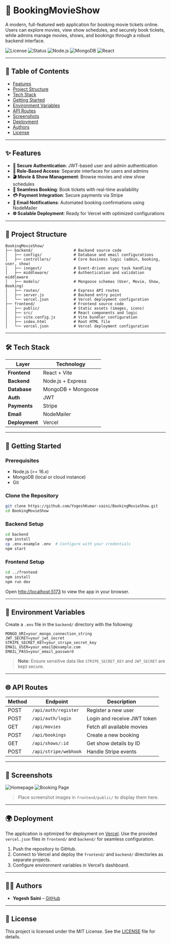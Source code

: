 
# 🎥 BookingMovieShow

A modern, full-featured web application for booking movie tickets online. Users can explore movies, view show schedules, and securely book tickets, while admins manage movies, shows, and bookings through a robust backend interface.

![License](https://img.shields.io/badge/license-MIT-green)
![Status](https://img.shields.io/badge/status-In%20Development-orange)
![Node.js](https://img.shields.io/badge/Backend-Node.js-339933)
![MongoDB](https://img.shields.io/badge/Database-MongoDB-47A248)
![React](https://img.shields.io/badge/Frontend-Vite%20+%20React-61DAFB)

---

## 📑 Table of Contents

- [Features](#-features)
- [Project Structure](#-project-structure)
- [Tech Stack](#-tech-stack)
- [Getting Started](#-getting-started)
- [Environment Variables](#-environment-variables)
- [API Routes](#-api-routes)
- [Screenshots](#-screenshots)
- [Deployment](#-deployment)
- [Authors](#-authors)
- [License](#-license)

---

## ✨ Features

- **🔐 Secure Authentication**: JWT-based user and admin authentication
- **👥 Role-Based Access**: Separate interfaces for users and admins
- **🎬 Movie & Show Management**: Browse movies and view show schedules
- **🧾 Seamless Booking**: Book tickets with real-time availability
- **💳 Payment Integration**: Secure payments via Stripe
- **📧 Email Notifications**: Automated booking confirmations using NodeMailer
- **🌐 Scalable Deployment**: Ready for Vercel with optimized configurations

---

## 📂 Project Structure

```
BookingMovieShow/
├── backend/                  # Backend source code
│   ├── configs/              # Database and email configurations
│   ├── controllers/          # Core business logic (admin, booking, user, show)
│   ├── inngest/              # Event-driven async task handling
│   ├── middleware/           # Authentication and validation middleware
│   ├── models/               # Mongoose schemas (User, Movie, Show, Booking)
│   ├── routes/               # Express API routes
│   ├── server.js             # Backend entry point
│   └── vercel.json           # Vercel deployment configuration
├── frontend/                 # Frontend source code
│   ├── public/               # Static assets (images, icons)
│   ├── src/                  # React components and logic
│   ├── vite.config.js        # Vite bundler configuration
│   ├── index.html            # Root HTML file
│   └── vercel.json           # Vercel deployment configuration
```

---

## 🛠️ Tech Stack

| Layer       | Technology          |
|-------------|---------------------|
| **Frontend** | React + Vite        |
| **Backend**  | Node.js + Express   |
| **Database** | MongoDB + Mongoose  |
| **Auth**     | JWT                 |
| **Payments** | Stripe              |
| **Email**    | NodeMailer          |
| **Deployment** | Vercel            |

---

## 🚀 Getting Started

### Prerequisites
- Node.js (>= 16.x)
- MongoDB (local or cloud instance)
- Git

### Clone the Repository
```bash
git clone https://github.com/YogeshKumar-saini/BookingMovieShow.git
cd BookingMovieShow
```

### Backend Setup
```bash
cd backend
npm install
cp .env.example .env  # Configure with your credentials
npm start
```

### Frontend Setup
```bash
cd ../frontend
npm install
npm run dev
```

Open [http://localhost:5173](http://localhost:5173) to view the app in your browser.

---

## 🔐 Environment Variables

Create a `.env` file in the `backend/` directory with the following:

```env
MONGO_URI=your_mongo_connection_string
JWT_SECRET=your_jwt_secret
STRIPE_SECRET_KEY=your_stripe_secret_key
EMAIL_USER=your_email@example.com
EMAIL_PASS=your_email_password
```

> **Note**: Ensure sensitive data like `STRIPE_SECRET_KEY` and `JWT_SECRET` are kept secure.

---

## 🌐 API Routes

| Method | Endpoint               | Description                  |
|--------|------------------------|------------------------------|
| POST   | `/api/auth/register`   | Register a new user          |
| POST   | `/api/auth/login`      | Login and receive JWT token  |
| GET    | `/api/movies`          | Fetch all available movies   |
| POST   | `/api/bookings`        | Create a new booking         |
| GET    | `/api/shows/:id`       | Get show details by ID       |
| POST   | `/api/stripe/webhook`  | Handle Stripe events         |

---

## 📸 Screenshots

![Homepage](frontend/public/homepage.png)
![Booking Page](frontend/public/booking.png)

> Place screenshot images in `frontend/public/` to display them here.

---

## 🌍 Deployment

The application is optimized for deployment on [Vercel](https://vercel.com/). Use the provided `vercel.json` files in `frontend/` and `backend/` for seamless configuration.

1. Push the repository to GitHub.
2. Connect to Vercel and deploy the `frontend/` and `backend/` directories as separate projects.
3. Configure environment variables in Vercel’s dashboard.

---

## 👨‍💻 Authors

- **Yogesh Saini** – [GitHub](https://github.com/YogeshKumar-saini)

---

## 📜 License

This project is licensed under the MIT License. See the [LICENSE](LICENSE) file for details.

